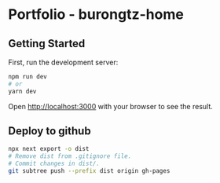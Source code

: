 # Portfolio - burongtz-home

## Getting Started

First, run the development server:

```bash
npm run dev
# or
yarn dev
```

Open [http://localhost:3000](http://localhost:3000) with your browser to see the result.

## Deploy to github

```bash
npx next export -o dist
# Remove dist from .gitignore file.
# Commit changes in dist/.
git subtree push --prefix dist origin gh-pages
```
